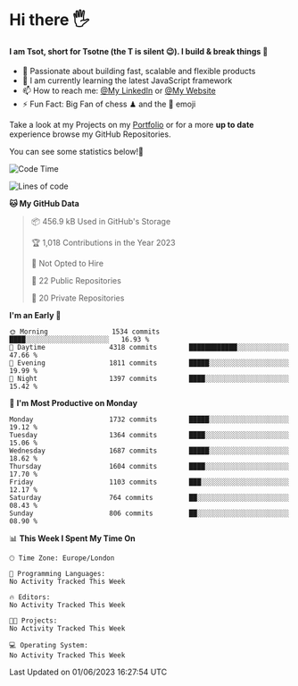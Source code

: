 # Hi there :raised_hand_with_fingers_splayed:
#### I am Tsot, short for Tsotne (the T is silent :wink:). I build & break things :space_invader:
- :telescope: Passionate about building fast, scalable and flexible products
- :seedling: I am currently learning the latest JavaScript framework 
- :mailbox: How to reach me: [@My LinkedIn](https://www.linkedin.com/in/tsotne-gvadzabia/) or [@My Website](https://tsotne.co.uk/contact)
- :zap: Fun Fact: Big Fan of chess ♟ and the 👾 emoji

Take a look at my Projects on my [Portfolio](https://tsotne.co.uk/) or for a more **up to date** experience browse my GitHub Repositories.

You can see some statistics below!:space_invader:
<!--START_SECTION:waka-->
![Code Time](http://img.shields.io/badge/Code%20Time-761%20hrs%202%20mins-blue)

![Lines of code](https://img.shields.io/badge/From%20Hello%20World%20I%27ve%20Written-5.1%20million%20lines%20of%20code-blue)

**🐱 My GitHub Data** 

> 📦 456.9 kB Used in GitHub's Storage 
 > 
> 🏆 1,018 Contributions in the Year 2023
 > 
> 🚫 Not Opted to Hire
 > 
> 📜 22 Public Repositories 
 > 
> 🔑 20 Private Repositories 
 > 
**I'm an Early 🐤** 

```text
🌞 Morning                1534 commits        ████░░░░░░░░░░░░░░░░░░░░░   16.93 % 
🌆 Daytime                4318 commits        ████████████░░░░░░░░░░░░░   47.66 % 
🌃 Evening                1811 commits        █████░░░░░░░░░░░░░░░░░░░░   19.99 % 
🌙 Night                  1397 commits        ████░░░░░░░░░░░░░░░░░░░░░   15.42 % 
```
📅 **I'm Most Productive on Monday** 

```text
Monday                   1732 commits        █████░░░░░░░░░░░░░░░░░░░░   19.12 % 
Tuesday                  1364 commits        ████░░░░░░░░░░░░░░░░░░░░░   15.06 % 
Wednesday                1687 commits        █████░░░░░░░░░░░░░░░░░░░░   18.62 % 
Thursday                 1604 commits        ████░░░░░░░░░░░░░░░░░░░░░   17.70 % 
Friday                   1103 commits        ███░░░░░░░░░░░░░░░░░░░░░░   12.17 % 
Saturday                 764 commits         ██░░░░░░░░░░░░░░░░░░░░░░░   08.43 % 
Sunday                   806 commits         ██░░░░░░░░░░░░░░░░░░░░░░░   08.90 % 
```


📊 **This Week I Spent My Time On** 

```text
🕑︎ Time Zone: Europe/London

💬 Programming Languages: 
No Activity Tracked This Week

🔥 Editors: 
No Activity Tracked This Week

🐱‍💻 Projects: 
No Activity Tracked This Week

💻 Operating System: 
No Activity Tracked This Week
```


 Last Updated on 01/06/2023 16:27:54 UTC
<!--END_SECTION:waka-->
